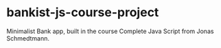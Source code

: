 # bankist-js-course-project
Minimalist Bank app, built in the course Complete Java Script from Jonas Schmedtmann.
